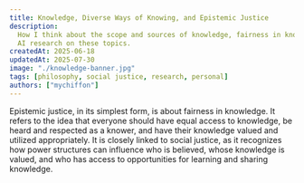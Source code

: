 ```yaml
---
title: Knowledge, Diverse Ways of Knowing, and Epistemic Justice
description:
  How I think about the scope and sources of knowledge, fairness in knowledge, and why I want to do
  AI research on these topics.
createdAt: 2025-06-18
updatedAt: 2025-07-30
image: "./knowledge-banner.jpg"
tags: [philosophy, social justice, research, personal]
authors: ["mychiffon"]
---
```


Epistemic justice, in its simplest form, is about fairness in knowledge. It refers to the idea that
everyone should have equal access to knowledge, be heard and respected as a knower, and have their
knowledge valued and utilized appropriately. It is closely linked to social justice, as it
recognizes how power structures can influence who is believed, whose knowledge is valued, and who
has access to opportunities for learning and sharing knowledge.
